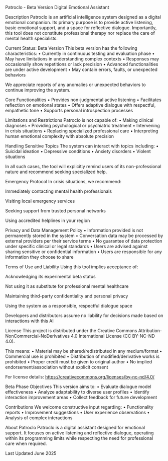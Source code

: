 Patroclo - Beta Version
Digital Emotional Assistant

Description
Patroclo is an artificial intelligence system designed as a digital emotional companion. Its primary purpose is to provide active listening, basic emotional support, and a space for reflective dialogue. Importantly, this tool does not constitute professional therapy nor replace the care of mental health specialists.

Current Status: Beta Version
This beta version has the following characteristics:
• Currently in continuous testing and evaluation phase
• May have limitations in understanding complex contexts
• Responses may occasionally show repetitions or lack precision
• Advanced functionalities are under active development
• May contain errors, faults, or unexpected behaviors

We appreciate reports of any anomalies or unexpected behaviors to continue improving the system.

Core Functionalities
• Provides non-judgmental active listening
• Facilitates reflection on emotional states
• Offers adaptive dialogue with respectful, empathetic tone
• Supports personal introspection processes

Limitations and Restrictions
Patroclo is not capable of:
• Making clinical diagnoses
• Providing psychological or psychiatric treatment
• Intervening in crisis situations
• Replacing specialized professional care
• Interpreting human emotional complexity with absolute precision

Handling Sensitive Topics
The system can interact with topics including:
• Suicidal ideation
• Depressive conditions
• Anxiety disorders
• Violent situations

In all such cases, the tool will explicitly remind users of its non-professional nature and recommend seeking specialized help.

Emergency Protocol
In crisis situations, we recommend:

Immediately contacting mental health professionals

Visiting local emergency services

Seeking support from trusted personal networks

Using accredited helplines in your region

Privacy and Data Management Policy
• Information provided is not permanently stored in the system
• Conversation data may be processed by external providers per their service terms
• No guarantee of data protection under specific clinical or legal standards
• Users are advised against sharing sensitive or confidential information
• Users are responsible for any information they choose to share

Terms of Use and Liability
Using this tool implies acceptance of:

Acknowledging its experimental beta status

Not using it as substitute for professional mental healthcare

Maintaining third-party confidentiality and personal privacy

Using the system as a responsible, respectful dialogue space

Developers and distributors assume no liability for decisions made based on interactions with this AI

License
This project is distributed under the Creative Commons Attribution-NonCommercial-NoDerivatives 4.0 International License (CC BY-NC-ND 4.0).

This means:
• Material may be shared/redistributed in any medium/format
• Commercial use is prohibited
• Distribution of modified/derivative works is prohibited
• Proper credit must be given to original author
• No implied endorsement/association without explicit consent

For license details: https://creativecommons.org/licenses/by-nc-nd/4.0/

Beta Phase Objectives
This version aims to:
• Evaluate dialogue model effectiveness
• Analyze adaptability to diverse user profiles
• Identify interaction improvement areas
• Collect feedback for future development

Contributions
We welcome constructive input regarding:
• Functionality reports
• Improvement suggestions
• User experience observations
• Analysis of complex interactions

About Patroclo
Patroclo is a digital assistant designed for emotional support. It focuses on active listening and reflective dialogue, operating within its programming limits while respecting the need for professional care when required.

Last Updated
June 2025
